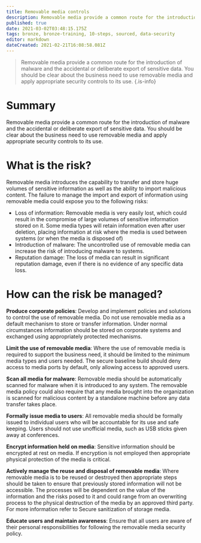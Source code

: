 ```yaml
---
title: Removable media controls
description: Removable media provide a common route for the introduction of malware and the accidental or deliberate export of sensitive data. You should be clear about the business need to use removable media and apply appropriate security controls to its use.
published: true
date: 2021-03-02T03:48:15.175Z
tags: bronze, bronze-training, 10-steps, sourced, data-security
editor: markdown
dateCreated: 2021-02-21T16:08:58.081Z
---
```


> Removable media provide a common route for the introduction of malware and the accidental or deliberate export of sensitive data. You should be clear about the business need to use removable media and apply appropriate security controls to its use.
{.is-info}


# Summary
Removable media provide a common route for the introduction of malware and the accidental or deliberate export of sensitive data. You should be clear about the business need to use removable media and apply appropriate security controls to its use.

# What is the risk?
Removable media introduces the capability to transfer and store huge volumes of sensitive information as well as the ability to import malicious content. The failure to manage the import and export of information using removable media could expose you to the following risks:

- Loss of information: Removable media is very easily lost, which could result in the compromise of large volumes of sensitive information stored on it. Some media types will retain information even after user deletion, placing information at risk where the media is used between systems (or when the media is disposed of)
- Introduction of malware: The uncontrolled use of removable media can increase the risk of introducing malware to systems.
- Reputation damage: The loss of media can result in significant reputation damage, even if there is no evidence of any specific data loss.

# How can the risk be managed?
**Produce corporate policies**: Develop and implement policies and solutions to control the use of removable media. Do not use removable media as a default mechanism to store or transfer information. Under normal circumstances information should be stored on corporate systems and exchanged using appropriately protected mechanisms.

**Limit the use of removable media**: Where the use of removable media is required to support the business need, it should be limited to the minimum media types and users needed. The secure baseline build should deny access to media ports by default, only allowing access to approved users.

**Scan all media for malware**: Removable media should be automatically scanned for malware when it is introduced to any system. The removable media policy could also require that any media brought into the organization is scanned for malicious content by a standalone machine before any data transfer takes place.

**Formally issue media to users**: All removable media should be formally issued to individual users who will be accountable for its use and safe keeping. Users should not use unofficial media, such as USB sticks given away at conferences.

**Encrypt information held on media**: Sensitive information should be encrypted at rest on media. If encryption is not employed then appropriate physical protection of the media is critical.

**Actively manage the reuse and disposal of removable media**: Where removable media is to be reused or destroyed then appropriate steps should be taken to ensure that previously stored information will not be accessible. The processes will be dependent on the value of the information and the risks posed to it and could range from an overwriting process to the physical destruction of the media by an approved third party. For more information refer to Secure sanitization of storage media.

**Educate users and maintain awareness**: Ensure that all users are aware of their personal responsibilities for following the removable media security policy.
